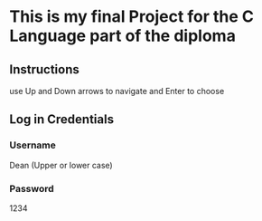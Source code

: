 # This is my final Project for the C Language part of the diploma


## Instructions
 use Up and Down arrows to navigate and Enter to choose

## Log in Credentials

### Username
 Dean (Upper or lower case)

### Password 
 1234